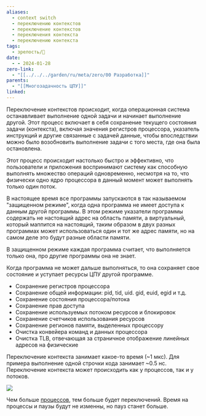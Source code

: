 ```yaml
---
aliases:
  - context switch
  - переключению контекстов
  - переключение контекстов
  - переключения контекста
  - переключению контекста
tags:
  - зрелость/🌱
date:
  - - 2024-01-28
zero-link:
  - "[[../../../garden/ru/meta/zero/00 Разработка]]"
parents:
  - "[[Многозадачность ЦПУ]]"
linked: 
---
```

Переключение контекстов происходит, когда операционная система останавливает выполнение одной задачи и начинает выполнение другой. Этот процесс включает в себя сохранение текущего состояния задачи (контекста), включая значения регистров процессора, указатель инструкций и другие связанные с задачей данные, чтобы впоследствии можно было возобновить выполнение задачи с того места, где она была остановлена.

Этот процесс происходит настолько быстро и эффективно, что пользователи и приложения воспринимают систему как способную выполнять множество операций одновременно, несмотря на то, что физически одно ядро процессора в данный момент может выполнять только один поток.

В настоящее время все программы запускаются в так называемом "защищенном режиме", когда одна программа не имеет доступа к данным другой программы. В этом режиме указатели программы содержать не настоящий адрес на область памяти, а виртуальный, который маппится на настоящий, таким образом в двух разных программах может использоваться один и тот же адрес памяти, но на самом деле это будут разные области памяти.

В защищенном режиме каждая программа считает, что выполняется только она, про другие программы она не знает.

Когда программа не может дальше выполняться, то она сохраняет свое состояние и уступает ресурсы ЦПУ другой программе.

- Сохранение регистров процессора
- Сохранение общей информации: pid, tid, uid. gid, euid, egid и т.д.
- Сохранение состояния процессора/потока
- Сохранение прав доступа
- Сохранение используемых потоком ресурсов и блокировок
- Сохранение счетчиков использования ресурсов
- Сохранение регионов памяти, выделенных процессору
- Очистка конвейера команд и данных процессора
- Очистка TLB, отвечающая за страничное отображение линейных адресов на физические

Переключение контекста занимает какое-то время (~1 мкс). Для примера выполнение одной строчки кода занимает ~0.5 нс. Переключение контекста может происходить как у процессов, так и у потоков.

![](Pasted%20image%2020240128143015.png)

Чем больше [процессов](Процесс%20ОС.md), тем больше будет переключений. Время на процессы и паузы будут не изменны, но пауз станет больше.